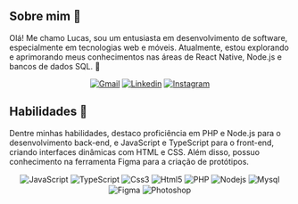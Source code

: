 <!--
**lucasliberal/lucasliberal** is a ✨ _special_ ✨ repository because its `README.md` (this file) appears on your GitHub profile.

Here are some ideas to get you started:

- 🔭 I’m currently working on ...
- 🌱 I’m currently learning ...
- 👯 I’m looking to collaborate on ...
- 🤔 I’m looking for help with ...
- 💬 Ask me about ...
- 📫 How to reach me: ...
- 😄 Pronouns: ...
- ⚡ Fun fact: ...
-->
<div>
    <h2>Sobre mim 💬</h2> 
    <p>Olá! Me chamo Lucas, sou um entusiasta em desenvolvimento de software, especialmente em tecnologias web e móveis. Atualmente, estou explorando e aprimorando meus conhecimentos nas áreas de React Native, Node.js e bancos de dados SQL. 🚀</p>
    <div align="center">
        <a href="mailto:lucas.mouraliberal@hotmail.com" target="_blank"><img alt="Gmail" src="https://img.shields.io/badge/Gmail-D14836?style=flat-square&logo=gmail&logoColor=white"/></a>
        <a href="https://www.linkedin.com/in/lucas-moura-liberal-b943a222b/" target="_blank"><img alt="Linkedin" src="https://img.shields.io/badge/LinkedIn-0077B5?style=flat-square&logo=linkedin&logoColor=white"/></a>
        <a href="https://instagram.com/lucasliberal_" target="_blank"><img alt="Instagram" src="https://img.shields.io/badge/Instagram-E4405F?style=flat-square&logo=instagram&logoColor=white"/></a>
    </div>
</div>
<div>
    <h2>Habilidades 🧠</h2>
    <p>Dentre minhas habilidades, destaco proficiência em PHP e Node.js para o desenvolvimento back-end, e JavaScript e TypeScript para o front-end, criando interfaces dinâmicas com HTML e CSS. Além disso, possuo conhecimento na ferramenta Figma para a criação de protótipos.</p>
    <div align="center">
            <img align="center" alt="JavaScript" src="https://img.shields.io/badge/JavaScript-F7DF1E?style=for-the-badge&logo=javascript&logoColor=F7DF1E&labelColor=1E1E1E"/>
            <img align="center" alt="TypeScript" src="https://img.shields.io/badge/TypeScript-007ACC?style=for-the-badge&logo=typescript&logoColor=007ACC&labelColor=1E1E1E"/>
            <img align="center" alt="Css3" src="https://img.shields.io/badge/CSS-1572B6?style=for-the-badge&logo=css3&logoColor=1572B6&labelColor=1E1E1E">
            <img align="center" alt="Html5" src="https://img.shields.io/badge/HTML-E34F26?style=for-the-badge&logo=html5&logoColor=E34F26&labelColor=1E1E1E"/>
            <img align="center" alt="PHP" src="https://img.shields.io/badge/PHP-6367A0?style=for-the-badge&logo=php&logoColor=6367A0&labelColor=1E1E1E">
            <img align="center" alt="Nodejs" src="https://img.shields.io/badge/Node%20js-339933?style=for-the-badge&logo=nodedotjs&logoColor=339933&labelColor=1E1E1E">
            <img align="center" alt="Mysql" src="https://img.shields.io/badge/MySql-ffffff?style=for-the-badge&logo=mysql&logoColor=ffffff&labelColor=1E1E1E"/>
            <img align="center" alt="Figma" src="https://img.shields.io/badge/Figma-9d56f7?style=for-the-badge&logo=figma&logoColor=9d56f7&labelColor=1E1E1E"/>
            <img align="center" alt="Photoshop" src="https://img.shields.io/badge/Git-E34F26?logo=git&logoColor=E34F26&style=for-the-badge&labelColor=1E1E1E"/>
    </div>

<!--         <ul type="none">
            <li>
                <b>Front-end:  </b>
                <img align="center" alt="JavaScript" src="https://img.shields.io/badge/JavaScript-F7DF1E?style=for-the-badge&logo=javascript&logoColor=F7DF1E&labelColor=1E1E1E"/>
                <img align="center" alt="TypeScript" src="https://img.shields.io/badge/TypeScript-007ACC?style=for-the-badge&logo=typescript&logoColor=007ACC&labelColor=1E1E1E"/>
                <img align="center" alt="Css3" src="https://img.shields.io/badge/CSS-1572B6?style=for-the-badge&logo=css3&logoColor=1572B6&labelColor=1E1E1E">
                <img align="center" alt="Html5" src="https://img.shields.io/badge/HTML-E34F26?style=for-the-badge&logo=html5&logoColor=E34F26&labelColor=1E1E1E"/>
            </li></br>
            <li>
                <b>Back-end:  </b>
                <img align="center" alt="PHP" src="https://img.shields.io/badge/PHP-6367A0?style=for-the-badge&logo=php&logoColor=6367A0&labelColor=1E1E1E">
                <img align="center" alt="Nodejs" src="https://img.shields.io/badge/Node%20js-339933?style=for-the-badge&logo=nodedotjs&logoColor=339933&labelColor=1E1E1E">
            </li></br>
            <li>
                <b>Banco de dados:  </b>
                <img align="center" alt="Mysql" src="https://img.shields.io/badge/MySql-005C84?style=for-the-badge&logo=mysql&logoColor=white&labelColor=1E1E1E"/>
            </li></br>
            <li>
                <b>Ferramentas:  </b>
                <img align="center" alt="Figma" src="https://img.shields.io/badge/Figma-F24E1E?style=for-the-badge&logo=figma&logoColor=F24E1E&labelColor=1E1E1E"/>
                <img align="center" alt="Photoshop" src="https://img.shields.io/badge/Git-E34F26?logo=git&logoColor=E34F26&style=for-the-badge&labelColor=1E1E1E"/>
                <img align="center" alt="Premiere" src="https://img.shields.io/badge/Premiere%20Pro-6F54CF?style=for-the-badge&logo=Adobe%20Premiere%20Pro&logoColor=6F54CF&labelColor=1E1E1E"/>
            </li>
        </ul> 
    </div></br>-->
</div></br>

<!-- [Lucas' GitHub stats](https://github-readme-stats.vercel.app/api?username=lucasliberal&show_icons=true&theme=radical&hide_title=true) -->
<!-- [![Top Langs](https://github-readme-stats.vercel.app/api/top-langs/?username=lucasliberal&layout=donut)](https://github.com/anuraghazra/github-readme-stats) -->
    
